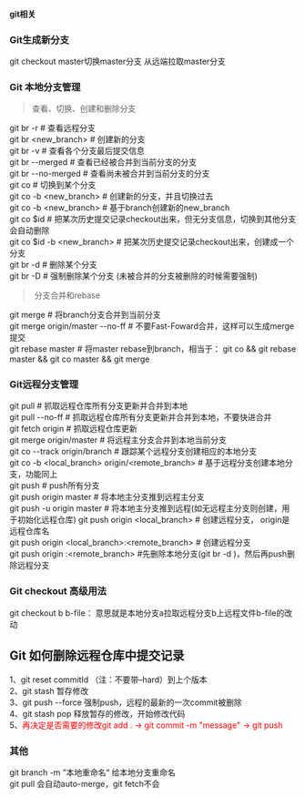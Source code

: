 <h4>git相关</h4>

### Git生成新分支
git checkout master切换master分支
从远端拉取master分支

### Git 本地分支管理
> 查看、切换、创建和删除分支

git br -r # 查看远程分支  
git br <new_branch> # 创建新的分支  
git br -v # 查看各个分支最后提交信息  
git br --merged # 查看已经被合并到当前分支的分支  
git br --no-merged # 查看尚未被合并到当前分支的分支  
git co <branch> # 切换到某个分支  
git co -b <new_branch> # 创建新的分支，并且切换过去  
git co -b <new_branch> <branch> # 基于branch创建新的new_branch  
git co $id # 把某次历史提交记录checkout出来，但无分支信息，切换到其他分支会自动删除  
git co $id -b <new_branch> # 把某次历史提交记录checkout出来，创建成一个分支  
git br -d <branch> # 删除某个分支  
git br -D <branch> # 强制删除某个分支 (未被合并的分支被删除的时候需要强制)  

> 分支合并和rebase

git merge <branch> # 将branch分支合并到当前分支  
git merge origin/master --no-ff # 不要Fast-Foward合并，这样可以生成merge提交  
git rebase master <branch> # 将master rebase到branch，相当于： git co <branch> && git rebase master && git co master && git merge <branch>

### Git远程分支管理
git pull # 抓取远程仓库所有分支更新并合并到本地  
git pull --no-ff # 抓取远程仓库所有分支更新并合并到本地，不要快进合并  
git fetch origin # 抓取远程仓库更新  
git merge origin/master # 将远程主分支合并到本地当前分支  
git co --track origin/branch # 跟踪某个远程分支创建相应的本地分支  
git co -b <local_branch> origin/<remote_branch> # 基于远程分支创建本地分支，功能同上  
git push # push所有分支  
git push origin master # 将本地主分支推到远程主分支  
git push -u origin master # 将本地主分支推到远程(如无远程主分支则创建，用于初始化远程仓库) 
git push origin <local_branch> # 创建远程分支， origin是远程仓库名  
git push origin <local_branch>:<remote_branch> # 创建远程分支  
git push origin :<remote_branch> #先删除本地分支(git br -d <branch>)，然后再push删除远程分支

### Git checkout 高级用法
git checkout b  b-file： 意思就是本地分支a拉取远程分支b上远程文件b-file的改动


## Git 如何删除远程仓库中提交记录

1、git reset commitId （注：不要带–hard）到上个版本    
2、git stash 暂存修改  
3、git push --force 强制push，远程的最新的一次commit被删除  
4、git stash pop 释放暂存的修改，开始修改代码  
5、<font color="red">再决定是否需要的修改git add . -> git commit -m "message" -> git push  </font>

### 其他
git branch -m ”本地重命名“ 给本地分支重命名  
git pull 会自动auto-merge，git fetch不会
